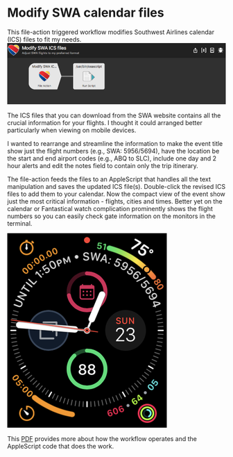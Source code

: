 # Modify SWA calendar files
This file-action triggered workflow modifies Southwest Airlines calendar (ICS) files to fit my needs. 
![workflow](https://github.com/woodwerk/alfred_modifySWA/blob/master/modify%20SWA%20ICS.png)

The ICS files that you can download from the SWA website contains all the crucial information for your flights. I thought it could arranged better particularly when viewing on mobile devices.

I wanted to rearrange and streamline the information to make the event title show just the flight numbers (e.g., SWA: 5956/5694), have the location be the start and end airport codes (e.g., ABQ to SLC), include one day and 2 hour alerts and edit the notes field to contain only the trip itinerary.

The file-action feeds the files to an AppleScript that handles all the text manipulation and saves the updated ICS file(s). Double-click the revised ICS files to add them to your calendar. Now the compact view of the event show just the most critical information - flights, cities and times. Better yet on the calendar or Fantastical watch complication prominently shows the flight numbers so you can easily check gate information on the monitors in the terminal.

![watch](https://github.com/woodwerk/alfred_modifySWA/blob/master/watch.PNG)

This [PDF](https://github.com/woodwerk/alfred_modifySWA/blob/master/Modify%20SWA%20ICS%20files.pdf) provides more about how the workflow operates and the AppleScript code that does the work.
